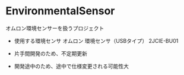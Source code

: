# EnvironmentalSensor
オムロン環境センサーを扱うプロジェクト

* 使用する環境センサ
オムロン 環境センサ（USBタイプ） 2JCIE-BU01

* 片手間開発のため、不定期更新
* 開発途中のため、途中で仕様変更される可能性大
